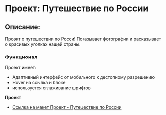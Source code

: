 # Проект: Путешествие по России

## Описание:
  Проэкт о путешествии по Росси! Показывает фотографии и расказывает о красивых уголках нащей страны.

### Функционал

Проект имеет:
* Адаптивный интерфейс от мобильного к дестопному разрешению
* Hover на ссылка и блоке
* используется сглаживание шрифтов

**Проект**

* [Ссылка на макет Проект - Путешествие по России](https://alexander0798.github.io/russian-travel/index.html)
